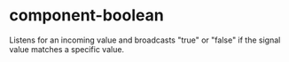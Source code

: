 component-boolean
=================

Listens for an incoming value and broadcasts "true" or "false" if the signal value matches a specific value.